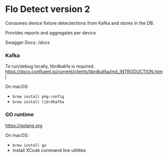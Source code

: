 # Flo Detect version 2

Consumes device fixture detectections from Kafka and stores in the DB.

Provides reports and aggregates per device

Swagger Docs: /docs

### Kafka
To run/debug locally, librdkakfa is required.
https://docs.confluent.io/current/clients/librdkafka/md_INTRODUCTION.html

On macOS:
- `brew install pkg-config`
- `brew install librdkafka`

### GO runtime
https://golang.org

On macOS:
- `brew install go`
- Install XCode command line utilities
